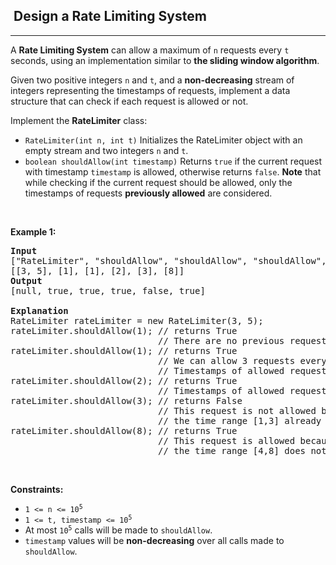 <h2>  Design a Rate Limiting System</h2><hr><div><p>A <strong>Rate Limiting System</strong> can allow a maximum of <code>n</code> requests every <code>t</code> seconds, using an implementation similar to <strong>the sliding window algorithm</strong>.</p>

<p>Given two positive integers <code>n</code> and <code>t</code>, and a <strong>non-decreasing</strong> stream of integers representing the timestamps of requests, implement a data structure that can check if each request is allowed or not.</p>

<p>Implement the <strong>RateLimiter</strong> class:</p>

<ul>
	<li><code>RateLimiter(int n, int t)</code> Initializes the RateLimiter object with an empty stream and two integers <code>n</code> and <code>t</code>.</li>
	<li><code>boolean shouldAllow(int timestamp)</code> Returns <code>true</code> if the current request with timestamp <code>timestamp</code> is allowed, otherwise returns <code>false</code>. <strong>Note</strong> that while checking if the current request should be allowed, only the timestamps of requests <strong>previously allowed</strong> are considered.</li>
</ul>

<p>&nbsp;</p>
<p><strong>Example 1:</strong></p>

<pre><strong>Input</strong>
["RateLimiter", "shouldAllow", "shouldAllow", "shouldAllow", "shouldAllow", "shouldAllow"]
[[3, 5], [1], [1], [2], [3], [8]]
<strong>Output</strong>
[null, true, true, true, false, true]

<strong>Explanation</strong>
RateLimiter rateLimiter = new RateLimiter(3, 5);
rateLimiter.shouldAllow(1); // returns True
                            // There are no previous requests, so this request is allowed.
rateLimiter.shouldAllow(1); // returns True
                            // We can allow 3 requests every 5 seconds, so this request is allowed.
                            // Timestamps of allowed requests are [1,1].
rateLimiter.shouldAllow(2); // returns True
                            // Timestamps of allowed requests are [1,1,2].
rateLimiter.shouldAllow(3); // returns False
                            // This request is not allowed because
                            // the time range [1,3] already has 3 allowed requests.
rateLimiter.shouldAllow(8); // returns True
                            // This request is allowed because
                            // the time range [4,8] does not have any allowed requests.</pre>

<p>&nbsp;</p>
<p><strong>Constraints:</strong></p>

<ul>
	<li><code>1 &lt;= n &lt;= 10<sup>5</sup></code></li>
	<li><code>1 &lt;= t, timestamp&nbsp;&lt;= 10<sup>5</sup></code></li>
	<li>At most <code>10<sup>5</sup></code> calls will be made to <code>shouldAllow</code>.</li>
	<li><code>timestamp</code> values will be <strong>non-decreasing</strong> over all calls made to <code>shouldAllow</code>.</li>
</ul>
</div>